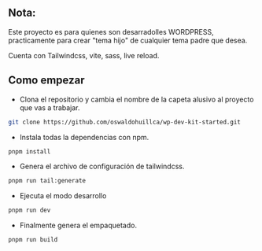 ## Nota:

Este proyecto es para quienes son desarradolles WORDPRESS, practicamente para crear "tema hijo" de cualquier tema padre que desea.

Cuenta con Tailwindcss, vite, sass, live reload.

## Como empezar

- Clona el repositorio y cambia el nombre de la capeta alusivo al proyecto que vas a trabajar.

```sh
git clone https://github.com/oswaldohuillca/wp-dev-kit-started.git
```

- Instala todas la dependencias con npm.

```sh
pnpm install
```

- Genera el archivo de configuración de tailwindcss.

```sh
pnpm run tail:generate
```

- Ejecuta el modo desarrollo

```sh
pnpm run dev
```

- Finalmente genera el empaquetado.

```sh
pnpm run build
```
